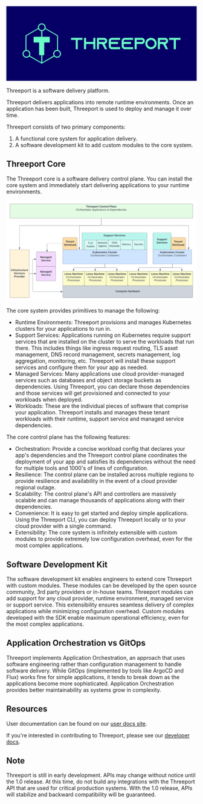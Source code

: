 <img src="docs/dev/img/Threeport-logo-green.jpg">

Threeport is a software delivery platform.

Threeport delivers applications into remote runtime environments. Once an application has 
been built, Threeport is used to deploy and manage it over time.

Threeport consists of two primary components:
1. A functional core system for application delivery.
2. A software development kit to add custom modules to the core system.

## Threeport Core

The Threeport core is a software delivery control plane.  You can install the core system
and immediately start delivering applications to your runtime environments.

<img src="docs/docs/img/ThreeportStack.png">

The core system provides primitives to manage the following:
* Runtime Environments: Threeport provisions and manages Kubernetes clusters for your
  applications to run in.
* Support Services: Applications running on Kubernetes require support services that are 
  installed on the cluster to serve the workloads that run there. This includes things like 
  ingress request routing, TLS asset management, DNS record management, secrets management, 
  log aggregation, monitoring, etc. Threeport will install these support services and 
  configure them for your app as needed.
* Managed Services: Many applications use cloud provider-managed services such as databases 
  and object storage buckets as dependencies. Using Threeport, you can declare those 
  dependencies and those services will get provisioned and connected to your workloads when 
  deployed.
* Workloads: These are the individual pieces of software that comprise your application. 
  Threeport installs and manages these tenant workloads with their runtime, support
  service and managed service dependencies.

The core control plane has the following features:
* Orchestration: Provide a concise workload config that declares your app's dependencies and 
  the Threeport control plane coordinates the deployment of your app and satisfies its 
  dependencies without the need for multiple tools and 1000's of lines of configuration.
* Resilience: The control plane can be installed across multiple regions to provide 
  resilience and availability in the event of a cloud provider regional outage.
* Scalability: The control plane's API and controllers are massively scalable and can manage 
  thousands of applications along with their dependencies.
* Convenience: It is easy to get started and deploy simple applications. Using the Threeport 
  CLI, you can deploy Threeport locally or to your cloud provider with a single command.
* Extensibility: The core system is infinitely extensible with custom modules to provide 
  extremely low configuration overhead, even for the most complex applications.

## Software Development Kit

The software development kit enables engineers to extend core Threeport with custom modules. 
These modules can be developed by the open source community, 3rd party providers or in-house 
teams. Threeport modules can add support for any cloud provider, runtime environment, managed 
service or support service. This extensibility ensures seamless delivery of complex 
applications while minimizing configuration overhead. Custom modules developed with the SDK 
enable maximum operational efficiency, even for the most complex applications.

## Application Orchestration vs GitOps

Threeport implements Application Orchestration, an approach that uses software engineering 
rather than configuration management to handle software delivery. While GitOps (implemented 
by tools like ArgoCD and Flux) works fine for simple applications, it tends to break down as 
the applications become more sophisticated. Application Orchestration provides better 
maintainability as systems grow in complexity.

## Resources

User documentation can be found on our [user docs site](https://threeport.io/).

If you're interested in contributing to Threeport, please see our
[developer docs](docs/dev/README.md).

## Note

Threeport is still in early development. APIs may change without notice until the 1.0 
release. At this time, do not build any integrations with the Threeport API that are used 
for critical production systems. With the 1.0 release, APIs will stabilize and backward 
compatibility will be guaranteed.
